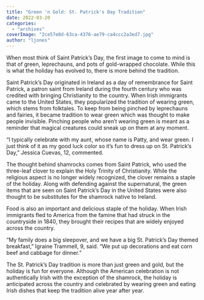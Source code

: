 ```yaml
---
title: "Green 'n Gold: St. Patrick's Day Tradition"
date: 2022-03-20
categories: 
  - "archives"
coverImage: "2ce57e8d-63ca-4376-ae79-ca4ccc2a3ed7.jpg"
author: "ljones"
---
```


When most think of Saint Patrick’s Day, the first image to come to mind is that of green, leprechauns, and pots of gold-wrapped chocolate. While this is what the holiday has evolved to, there is more behind the tradition. 

Saint Patrick’s Day originated in Ireland as a day of remembrance for Saint Patrick, a patron saint from Ireland during the fourth century who was credited with bringing Christianity to the country. When Irish immigrants came to the United States, they popularized the tradition of wearing green, which stems from folktales. To keep from being pinched by leprechauns and fairies, it became tradition to wear green which was thought to make people invisible. Pinching people who aren’t wearing green is meant as a reminder that magical creatures could sneak up on them at any moment. 

“I typically celebrate with my aunt, whose name is Patty, and wear green. I just think of it as my good luck color so it’s fun to dress up on St. Patrick’s Day,” Jessica Cuevas, 12, commented. 

The thought behind shamrocks comes from Saint Patrick, who used the three-leaf clover to explain the Holy Trinity of Christianity. While the religious aspect is no longer widely recognized, the clover remains a staple of the holiday. Along with defending against the supernatural, the green items that are seen on Saint Patrick’s Day in the United States were also thought to be substitutes for the shamrock native to Ireland. 

Food is also an important and delicious staple of the holiday. When Irish immigrants fled to America from the famine that had struck in the countryside in 1840, they brought their recipes that are widely enjoyed across the country. 

“My family does a big sleepover, and we have a big St. Patrick’s Day themed breakfast,” Igraine Trammell, 9, said. “We put up decorations and eat corn beef and cabbage for dinner.” 

The St. Patrick’s Day tradition is more than just green and gold, but the holiday is fun for everyone. Although the American celebration is not authentically Irish with the exception of the shamrock, the holiday is anticipated across the country and celebrated by wearing green and eating Irish dishes that keep the tradition alive year after year.
